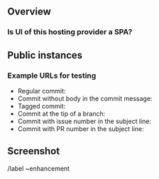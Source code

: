 ## Overview
<!-- Please provide a hyperlink to the homepage or documentation of this hosting
provider. -->

<!--
Is there any specific information about this hosting provider that
you would like to share?

Is it a fork of some other project?

Are there any peculiarities in the native UI of the website?
-->

### Is UI of this hosting provider a SPA?
<!-- SPA stands for "Single Page Application", which usually means support for
"on-the-fly" page reloads.  A simple Yes or No answer is enough.

If the answer is "Yes", the implementation would be more involved than for most
hosting providers.  For example, GitHub and Bitbucket Cloud don't trigger a
proper full page reload in browser when user navigates between commit pages.
See classes `GitHub` and `BitbucketCloud` for details.
-->

## Public instances

<!-- Please include a hyperlink to some public instances of the hosting provider.
It's OK if there aren't any, but without one there can be no promises for
further maintenance and support of this hosting provider. -->

### Example URLs for testing

<!-- These are the use-cases which often find bugs: -->

- Regular commit: 
- Commit without body in the commit message: 
- Tagged commit: 
- Commit at the tip of a branch: <!-- a link to the branch UI is OK here -->
- Commit with issue number in the subject line: 
- Commit with PR number in the subject line: 

## Screenshot

<!-- Please provide a screenshot which shows where the button "Copy commit
reference" should be added in the web UI. -->

/label ~enhancement
